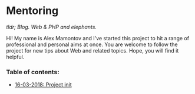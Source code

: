 # Mentoring

*tldr; Blog. Web & PHP and elephants.*

Hi! My name is Alex Mamontov and I've started this project to hit a range of professional and personal aims at once. You are welcome to follow the project for new tips about Web and related topics. Hope, you will find it helpful.

### Table of contents:

- [16-03-2018: Project init](tips/16-03-2018/)
